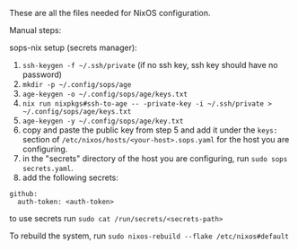 These are all the files needed for NixOS configuration.

Manual steps:

sops-nix setup (secrets manager):

1. ```ssh-keygen -f ~/.ssh/private``` (if no ssh key, ssh key should have no password)
2. ```mkdir -p ~/.config/sops/age```
3. ```age-keygen -o ~/.config/sops/age/keys.txt```
4. ```nix run nixpkgs#ssh-to-age -- -private-key -i ~/.ssh/private > ~/.config/sops/age/keys.txt```
5. ```age-keygen -y ~/.config/sops/age/key.txt```
6. copy and paste the public key from step 5 and add it under the ```keys:``` section of ```/etc/nixos/hosts/<your-host>.sops.yaml``` for the host you are configuring.
7. in the "secrets" directory of the host you are configuring, run ```sudo sops secrets.yaml```. 
8. add the following secrets:

```
github:
  auth-token: <auth-token>
```

to use secrets run ```sudo cat /run/secrets/<secrets-path>```

To rebuild the system, run ```sudo nixos-rebuild --flake /etc/nixos#default```
